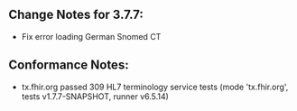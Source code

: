 ## Change Notes for 3.7.7:

* Fix error loading German Snomed CT

## Conformance Notes:

* tx.fhir.org passed 309 HL7 terminology service tests (mode 'tx.fhir.org', tests v1.7.7-SNAPSHOT, runner v6.5.14)